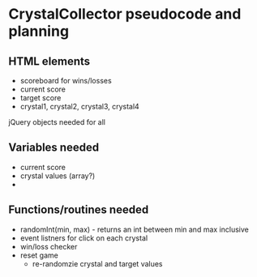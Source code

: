 # CrystalCollector pseudocode and planning

## HTML elements

* scoreboard for wins/losses
* current score
* target score
* crystal1, crystal2, crystal3, crystal4

jQuery objects needed for all

## Variables needed

* current score
* crystal values (array?)
* 

## Functions/routines needed

* randomInt(min, max) - returns an int between min and max inclusive
* event listners for click on each crystal
* win/loss checker
* reset game
    * re-randomzie crystal and target values
